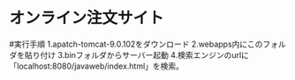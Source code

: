 # オンライン注文サイト
#実行手順
1.apatch-tomcat-9.0.102をダウンロード
2.webapps内にこのフォルダを貼り付け
3.binフォルダからサーバー起動
4.検索エンジンのurlに「localhost:8080/javaweb/index.html」を検索。
